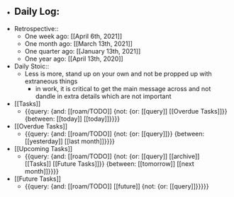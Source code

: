 - Daily Log:
    - 
- Retrospective::
    - One week ago: [[April 6th, 2021]]
    - One month ago: [[March 13th, 2021]] 
    - One quarter ago: [[January 13th, 2021]]
    - One year ago: [[April 13th, 2020]]
- Daily Stoic::
    - Less is more, stand up on your own and not be propped up with extraneous things
        - in work, it is critical to get the main message across and not dandle in extra details which are not important
- [[Tasks]]
    - {{query: {and: [[roam/TODO]] {not: {or: [[query]] [[Overdue Tasks]]}} {between: [[today]] [[today]]}}}}
- [[Overdue Tasks]]
    - {{query: {and: [[roam/TODO]] {not: {or: [[query]]}} {between: [[yesterday]] [[last month]]}}}}
- [[Upcoming Tasks]]
    - {{query: {and: [[roam/TODO]] {not: {or: [[query]] [[archive]] [[Tasks]] [[Future Tasks]]}} {between: [[tomorrow]] [[next month]]}}}}
- [[Future Tasks]]
    - {{query: {and: [[roam/TODO]] [[future]] {not: {or: [[query]]}}}}}
